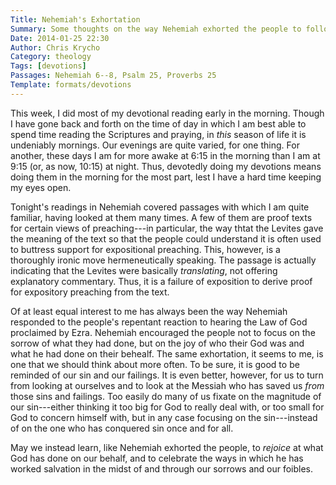 ```yaml
---
Title: Nehemiah's Exhortation
Summary: Some thoughts on the way Nehemiah exhorted the people to follow God, and on expositional preaching.
Date: 2014-01-25 22:30
Author: Chris Krycho
Category: theology
Tags: [devotions]
Passages: Nehemiah 6--8, Psalm 25, Proverbs 25
Template: formats/devotions
---
```


This week, I did most of my devotional reading early in the morning. Though I
have gone back and forth on the time of day in which I am best able to spend
time reading the Scriptures and praying, in *this* season of life it is
undeniably mornings. Our evenings are quite varied, for one thing. For another,
these days I am for more awake at 6:15 in the morning than I am at 9:15 (or, as
now, 10:15) at night. Thus, devotedly doing my devotions means doing them in the
morning for the most part, lest I have a hard time keeping my eyes open.

Tonight's readings in Nehemiah covered passages with which I am quite familiar,
having looked at them many times. A few of them are proof texts for certain
views of preaching---in particular, the way thtat the Levites gave the meaning
of the text so that the people could understand it is often used to buttress
support for expositional preaching. This, however, is a thoroughly ironic move
hermeneutically speaking. The passage is actually indicating that the Levites
were basically *translating*, not offering explanatory commentary. Thus, it is a
failure of exposition to derive proof for expository preaching from the text.

Of at least equal interest to me has always been the way Nehemiah responded to
the people's repentant reaction to hearing the Law of God proclaimed by Ezra.
Nehemiah encouraged the people not to focus on the sorrow of what they had done,
but on the joy of who their God was and what he had done on their behealf. The
same exhortation, it seems to me, is one that we should think about more often.
To be sure, it is good to be reminded of our sin and our failings. It is even
better, however, for us to turn from looking at ourselves and to look at the
Messiah who has saved us *from* those sins and failings. Too easily do many of
us fixate on the magnitude of our sin---either thinking it too big for God to
really deal with, or too small for God to concern himself with, but in any case
focusing on the sin---instead of on the one who has conquered sin once and for
all.

May we instead learn, like Nehemiah exhorted the people, to *rejoice* at what
God has done on our behalf, and to celebrate the ways in which he has worked
salvation in the midst of and through our sorrows and our foibles.

